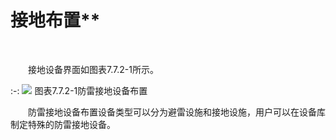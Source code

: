 

# 接地布置**
<br/>

&emsp;&emsp;接地设备界面如图表7.7.2-1所示。

:-: ![](images/447.png)
图表7.7.2-1防雷接地设备布置

&emsp;&emsp;防雷接地设备布置设备类型可以分为避雷设施和接地设施，用户可以在设备库制定特殊的防雷接地设备。